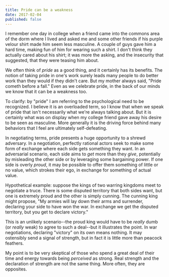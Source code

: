```yaml
---
title: Pride can be a weakness
date: 2017-02-04
published: false
---
```


I remember one day in college when a friend came into the commons area of the
dorm where I lived and asked me and some other friends if his purple velour
shirt made him seem less masculine. A couple of guys gave him a hard time,
making fun of him for wearing such a shirt. I don't think they actually cared
about his shirt; it was more the asking, and the insecurity that suggested, that
they were teasing him about.

We often think of *pride* as a good thing, and it certainly has its benefits.
The notion of taking pride in one's work surely leads many people to do better
work than they would if they didn't care. But my mother always said, "Pride
cometh before a fall." Even as we celebrate pride, in the back of our minds we
know that it can be a weakness too.

To clarify: by "pride" I am referring to the psychological need to be
recognized. I believe it is an overloaded term, so I know that when we speak of
pride that isn't necessarily what we're always talking about. But it is
certainly what was on display when my college friend gave away his desire to be
seen as masculine. More generally it is the driving force behind many behaviors
that I feel are ultimately self-defeating.

In negotiating terms, pride presents a huge opportunity to a shrewd adversary.
In a negotiation, perfectly rational actors seek to make some form of exchange
where each side gets something they want. In an adversarial scenario, each side
aims to *get* more than they *give*, potentially by misleading the other side
or by leveraging some bargaining power. If one side is overly *proud*, it may
be possible to offer them something of little or no value, which strokes their
ego, in exchange for something of actual value.

Hypothetical example: suppose the kings of two warring kingdoms meet to
negotiate a truce. There is some disputed territory that both sides want, but
one is extremely proud and the other is simply cunning. The cunning king might
propose, "My armies will lay down their arms and surrender, declaring your side
to have won the war. In exchange we get the disputed territory, but you get to
declare victory."

This is an unlikely scenario--the proud king would have to be *really* dumb (or
*really* weak) to agree to such a deal--but it illustrates the point. In war
negotiations, declaring "victory" on its own means nothing. It may ostensibly
send a signal of strength, but in fact it is little more than peacock feathers.

My point is to be very skeptical of those who spend a great deal of their time
and energy towards being *perceived* as strong. Real strength and the
declaration of strength are not the same thing. More often, they are opposites.
